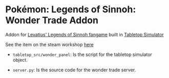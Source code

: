 # Pokémon: Legends of Sinnoh: Wonder Trade Addon
Addon for [Levatius' Legends of Sinnoh fangame](https://github.com/Levatius/pokemon-legends/tree/master) built in [Tabletop Simulator](https://www.tabletopsimulator.com/)

See the item on the steam workshop [here](https://steamcommunity.com/sharedfiles/filedetails/?id=3406185984)

- `tabletop_src/wonder_panel`: Is the script for the tabletop simulator object.

- `server.py`: Is the source code for the wonder trade server.
